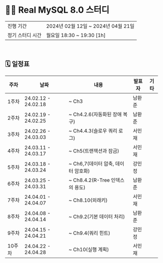 # 🧑‍💻 Real MySQL 8.0 스터디
<table>
  <tr>
    <td>진행 기간</td>
    <td>2024년 02월 12일 ~ 2024년 04월 21일 </td>
  </tr>
  <tr>
    <td>정기 스터디 시간</td>
    <td>월요일 18:30 ~ 19:30 [1h] </a></td>
  </tr>
</table>

<br />

## 🗓 일정표

| 주차 | 날짜 | 내용 | 발표자 | 기타 |
| --- | --- | ------------- | --- | -- |
| 1주차 | 24.02.12 - 24.02.18 | ~ Ch3 | 남환준 |
| 2주차 | 24.02.19 - 24.02.25 | ~ Ch4.2.6(자동화된 장애 복구) | 남환준 |  |
| 3주차 | 24.02.26 - 24.03.03 | ~ Ch4.4.3(슬로우 쿼리 로그) | 서민재 |  |
| 4주차 | 24.03.11 - 24.03.17 | ~ Ch5(트랜잭션과 잠금) | 서민재 |  |
| 5주차 | 24.03.18 - 24.03.24 | ~ Ch6,7(데이터 압축, 데이터 암호화) | 강민정 |  |
| 6주차 | 24.03.25 - 24.03.31 | ~ Ch8.4.2(R-Tree 인덱스의 용도) | 남환준 | |
| 7주차 | 24.04.01 - 24.04.07 | ~ Ch8.10(외래키) | 서민재 | |
| 8주차 | 24.04.08 - 24.04.14 | ~ Ch9.2(기본 데이터 처리) | 남환준 | |
| 9주차 | 24.04.15 - 24.04.21 | ~ Ch9.4(쿼리 힌트) | 강민정 | |
| 10주차 | 24.04.22 - 24.04.28 | ~ Ch10(실행 계획) | 서민재 | |
